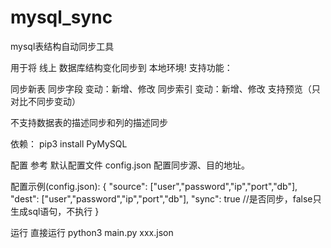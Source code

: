 # mysql_sync

mysql表结构自动同步工具

用于将 线上 数据库结构变化同步到 本地环境!
支持功能：

同步新表
同步字段 变动：新增、修改
同步索引 变动：新增、修改
支持预览（只对比不同步变动）

不支持数据表的描述同步和列的描述同步

依赖：
pip3 install PyMySQL

配置
参考 默认配置文件 config.json 配置同步源、目的地址。

配置示例(config.json):
{
 "source": ["user","password","ip","port","db"],
 "dest": ["user","password","ip","port","db"],
 "sync": true //是否同步，false只生成sql语句，不执行
}


运行
直接运行
python3 main.py xxx.json

